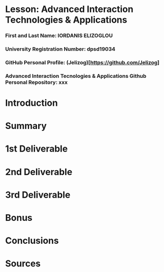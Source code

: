 # Lesson: Advanced Interaction Technologies & Applications

### First and Last Name: IORDANIS ELIZOGLOU
### University Registration Number: dpsd19034
### GitHub Personal Profile: (Jelizog)[https://github.com/Jelizog]
### Advanced Interaction Tecnologies & Applications Github Personal Repository: xxx

# Introduction

# Summary


# 1st Deliverable


# 2nd Deliverable


# 3rd Deliverable 


# Bonus 


# Conclusions


# Sources
